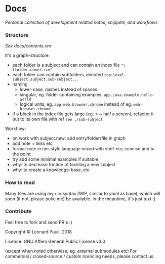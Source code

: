 # Docs
*Personal collection of development related notes, snippets, and workflows*

### Structure

_See docs/contents.rim_

It's a graph-structure:

- each folder is a subject and can contain an index file `"\(folder.name).rim"`
- each folder can contain subfolders, denoted `top-level-subject.subject.sub-subject...`
- naming
	- lower-case, dashes instead of spaces
	- singular; eg. folder containing examples: `app.java.example.hello-world`
	- logical units; eg. `app.web.browser.chrome` instead of eg. `web-browser.chrome`
- if a block in the index file gets large (eg. > ~ half a screen), refactor it out to its own file with ref `see ./sub-subject`

Workflow:

- on work with subject.new: add entry/folder/file in graph
- add note + links etc
- format note in rim-style language mixed with shell etc; concise and to the point
- try add some minimal examples if suitable
- why: to decrease friction of tackling a new subject
- why: to create a knowledge-base, etc


### How to read

Many files are using my `rim` syntax (WIP, similar to *yaml* as base), which will soon (if not, please poke me) be available. In the meantime, it's just text :)


### Contribute

Feel free to fork and send PR's :)

Copyright © Leonard Pauli, 2018

Licence: GNU Affero General Public License v3.0

(except when noted otherwise, eg. external submodules etc)
For commersial / closed-source / custom licencing needs, please contact us.
